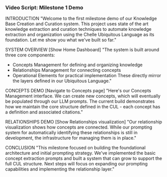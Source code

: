 ### Video Script: Milestone 1 Demo

INTRODUCTION
"Welcome to the first milestone demo of our Knowledge Base Creation and Curation system. This project uses state of the art knowledge extraction and curation techniques to automate knowledge extraction and organization using the Chelle Ubiquitous Language as its foundation. Let me show you what we've built so far."

SYSTEM OVERVIEW
[Show Home Dashboard]
"The system is built around three core components:

- Concepts Management for defining and organizing knowledge
- Relationships Management for connecting concepts
- Operational Elements for practical implementation
  These directly mirror the layers defined in our Ubiquitous Language."

CONCEPTS DEMO
[Navigate to Concepts page]
"Here's our Concepts Management interface. We can create new concepts, which will eventually be populated through our LLM prompts. The current build demonstrates how we maintain the core structure defined in the CUL - each concept has a definition and associated citations."

RELATIONSHIPS DEMO
[Show Relationships visualization]
"Our relationship visualization shows how concepts are connected. While our prompting system for automatically identifying these relationships is still in development, the infrastructure for managing them is in place."

CONCLUSION
"This milestone focused on building the foundational architecture and initial prompting strategy. We've implemented the basic concept extraction prompts and built a system that can grow to support the full CUL structure. Next steps will focus on expanding our prompting capabilities and implementing the relationship layer."
